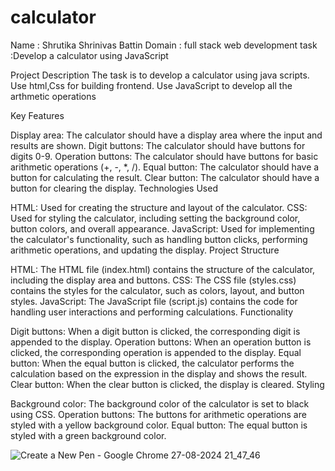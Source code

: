 # calculator
Name : Shrutika Shrinivas Battin
Domain : full stack web development
task :Develop a calculator using JavaScript

Project Description
The task is to develop a calculator using java scripts. Use html,Css for building frontend. Use JavaScript to develop all the arthmetic operations

Key Features

Display area: The calculator should have a display area where the input and results are shown.
Digit buttons: The calculator should have buttons for digits 0-9.
Operation buttons: The calculator should have buttons for basic arithmetic operations (+, -, *, /).
Equal button: The calculator should have a button for calculating the result.
Clear button: The calculator should have a button for clearing the display.
Technologies Used

HTML: Used for creating the structure and layout of the calculator.
CSS: Used for styling the calculator, including setting the background color, button colors, and overall appearance.
JavaScript: Used for implementing the calculator's functionality, such as handling button clicks, performing arithmetic operations, and updating the display.
Project Structure

HTML: The HTML file (index.html) contains the structure of the calculator, including the display area and buttons.
CSS: The CSS file (styles.css) contains the styles for the calculator, such as colors, layout, and button styles.
JavaScript: The JavaScript file (script.js) contains the code for handling user interactions and performing calculations.
Functionality

Digit buttons: When a digit button is clicked, the corresponding digit is appended to the display.
Operation buttons: When an operation button is clicked, the corresponding operation is appended to the display.
Equal button: When the equal button is clicked, the calculator performs the calculation based on the expression in the display and shows the result.
Clear button: When the clear button is clicked, the display is cleared.
Styling

Background color: The background color of the calculator is set to black using CSS.
Operation buttons: The buttons for arithmetic operations are styled with a yellow background color.
Equal button: The equal button is styled with a green background color.

![Create a New Pen - Google Chrome 27-08-2024 21_47_46](https://github.com/user-attachments/assets/224c006f-c31a-48e8-8c89-552acd4d2ef4)


